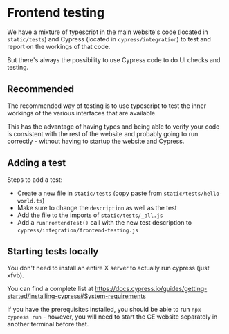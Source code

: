 # Frontend testing

We have a mixture of typescript in the main website's code (located in `static/tests`) and Cypress (located in
`cypress/integration`) to test and report on the workings of that code.

But there's always the possibility to use Cypress code to do UI checks and testing.

## Recommended

The recommended way of testing is to use typescript to test the inner workings of the various interfaces that are
available.

This has the advantage of having types and being able to verify your code is consistent with the rest of the website and
probably going to run correctly - without having to startup the website and Cypress.

## Adding a test

Steps to add a test:

- Create a new file in `static/tests` (copy paste from `static/tests/hello-world.ts`)
- Make sure to change the `description` as well as the test
- Add the file to the imports of `static/tests/_all.js`
- Add a `runFrontendTest()` call with the new test description to `cypress/integration/frontend-testing.js`

## Starting tests locally

You don't need to install an entire X server to actually run cypress (just xfvb).

You can find a complete list at https://docs.cypress.io/guides/getting-started/installing-cypress#System-requirements

If you have the prerequisites installed, you should be able to run `npx cypress run` - however, you will need to start
the CE website separately in another terminal before that.
